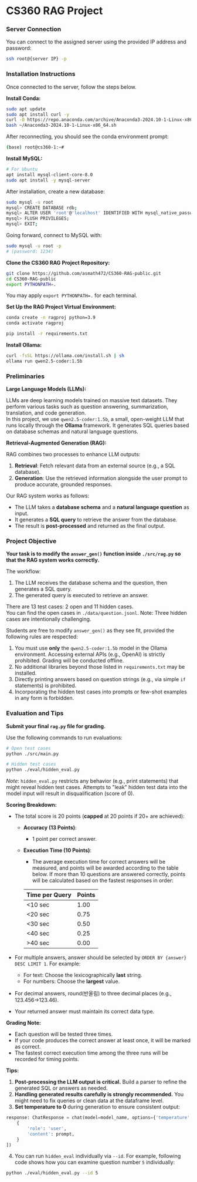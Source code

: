 # CS360 RAG Project

### Server Connection

You can connect to the assigned server using the provided IP address and password:

```bash
ssh root@{server IP} -p
```

### Installation Instructions

Once connected to the server, follow the steps below.

**Install Conda:**

```bash
sudo apt update
sudo apt install curl -y
curl -O https://repo.anaconda.com/archive/Anaconda3-2024.10-1-Linux-x86_64.sh
bash ~/Anaconda3-2024.10-1-Linux-x86_64.sh
```

After reconnecting, you should see the conda environment prompt:

```bash
(base) root@cs360-1:~#
```

**Install MySQL:**

```bash
# For Ubuntu
apt install mysql-client-core-8.0
sudo apt install -y mysql-server
```

After installation, create a new database:

```bash
sudo mysql -u root
mysql> CREATE DATABASE rdb;
mysql> ALTER USER 'root'@'localhost' IDENTIFIED WITH mysql_native_password BY '1234';
mysql> FLUSH PRIVILEGES;
mysql> EXIT;
```

Going forward, connect to MySQL with:

```bash
sudo mysql -u root -p
# (password: 1234)
```

**Clone the CS360 RAG Project Repository:**

```bash
git clone https://github.com/asmath472/CS360-RAG-public.git
cd CS360-RAG-public
export PYTHONPATH=.
```
You may apply `export PYTHONPATH=.` for each terminal.

**Set Up the RAG Project Virtual Environment:**

```bash
conda create -n ragproj python=3.9
conda activate ragproj

pip install -r requirements.txt
```

**Install Ollama:**

```bash
curl -fsSL https://ollama.com/install.sh | sh
ollama run qwen2.5-coder:1.5b
```

### Preliminaries

**Large Language Models (LLMs):**

LLMs are deep learning models trained on massive text datasets. They perform various tasks such as question answering, summarization, translation, and code generation.  
In this project, we use `qwen2.5-coder:1.5b`, a small, open-weight LLM that runs locally through the **Ollama** framework. It generates SQL queries based on database schemas and natural language questions.

**Retrieval-Augmented Generation (RAG):**

RAG combines two processes to enhance LLM outputs:

1. **Retrieval**: Fetch relevant data from an external source (e.g., a SQL database).
2. **Generation**: Use the retrieved information alongside the user prompt to produce accurate, grounded responses.

Our RAG system works as follows:

- The LLM takes a **database schema** and a **natural language question** as input.
- It generates a **SQL query** to retrieve the answer from the database.
- The result is **post-processed** and returned as the final output.

### Project Objective

**Your task is to modify the `answer_gen()` function inside `./src/rag.py` so that the RAG system works correctly.**

The workflow:

1. The LLM receives the database schema and the question, then generates a SQL query.
2. The generated query is executed to retrieve an answer.

There are 13 test cases: 2 open and 11 hidden cases.  
You can find the open cases in `./data/question.jsonl`. Note: Three hidden cases are intentionally challenging.

Students are free to modify `answer_gen()` as they see fit, provided the following rules are respected:

1. You must use **only** the `qwen2.5-coder:1.5b` model in the Ollama environment. Accessing external APIs (e.g., OpenAI) is strictly prohibited. Grading will be conducted offline.
2. No additional libraries beyond those listed in `requirements.txt` may be installed.
3. Directly printing answers based on question strings (e.g., via simple `if` statements) is prohibited.
4. Incorporating the hidden test cases into prompts or few-shot examples in any form is forbidden.

### Evaluation and Tips

**Submit your final `rag.py` file for grading.**

Use the following commands to run evaluations:

```bash
# Open test cases
python ./src/main.py

# Hidden test cases
python ./eval/hidden_eval.py
```

*Note*: `hidden_eval.py` restricts any behavior (e.g., print statements) that might reveal hidden test cases. Attempts to "leak" hidden test data into the model input will result in disqualification (score of 0).

**Scoring Breakdown:**

- The total score is 20 points (**capped** at 20 points if 20+ are achieved):
    - **Accuracy (13 Points)**:
        - 1 point per correct answer.
    - **Execution Time (10 Points)**:
        - The average execution time for correct answers will be measured, and points will be awarded according to the table below. If more than 10 questions are answered correctly, points will be calculated based on the fastest responses in order:

        | **Time per Query** | **Points** |
        | --- | --- |
        | <10 sec | 1.00 |
        | <20 sec | 0.75 |
        | <30 sec | 0.50 |
        | <40 sec | 0.25 |
        | >40 sec | 0.00 |

- For multiple answers, answer should be selected by `ORDER BY {answer} DESC LIMIT 1`. For example:
    - For text: Choose the lexicographically **last** string.
    - For numbers: Choose the **largest** value.
- For decimal answers, round(반올림) to three decimal places (e.g., 123.456->123.46).
- Your returned answer must maintain its correct data type.

**Grading Note:**
- Each question will be tested three times.
- If your code produces the correct answer at least once, it will be marked as correct.
- The fastest correct execution time among the three runs will be recorded for timing points.

**Tips:**

1. **Post-processing the LLM output is critical.** Build a parser to refine the generated SQL or answers as needed.
2. **Handling generated results carefully is strongly recommended.**  You might need to fix queries or clean data at the dataframe level.
3. **Set temperature to 0** during generation to ensure consistent output:

```python
response: ChatResponse = chat(model=model_name, options={'temperature': 0}, messages=[
    {
        'role': 'user',
        'content': prompt,
    }
])
```
4. You can run `hidden_eval` individually via `--id`. For example, following code shows how you can examine question number `5` individually:
```bash
python ./eval/hidden_eval.py --id 5
```
